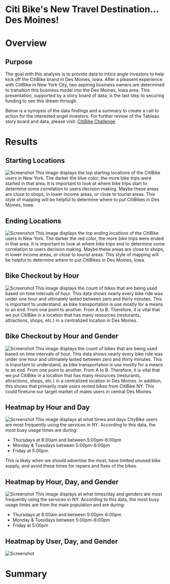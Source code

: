 # Citi Bike's New Travel Destination... Des Moines!
# Overview
## Purpose
The goal with this analysis is to provide data to intice angle investors to help kick off the CitiBike brand in Des Moines, Iowa. After a pleasent experience with CitiBike in New York City, two aspiring business owners are determined to transition this business model into the Des Moines, Iowa area. This presentation, supported by a story board of data, is the last step to securing funding to see this dream through.

Below is a synopsis of the data findings and a summary to create a call to action for the interested angel investors.
For further review of the Tableau story board and data, please visit: [CitiBike Challenge](https://public.tableau.com/views/CitiBikeChallenge_16671559848650/Story1?:language=en-US&publish=yes&:display_count=n&:origin=viz_share_link)

# Results
## Starting Locations
![Screenshot](https://github.com/Sborresch/Tableau/blob/main/Starting_Locations.png)
This image displays the top starting locations of the CitiBike users in New York. The darker the blue color, the more bike trips were started in that area. It is important to look at where bike trips start to determine some correlation to users decision making. Maybe these areas are close to shops, in lower income areas, or close to tourist areas. This style of mapping will be helpful to determine where to put CitiBikes in Des Moines, Iowa.

## Ending Locations
![Screenshot](https://github.com/Sborresch/Tableau/blob/main/Ending_Locations.png)
This image displays the top ending locations of the CitiBike users in New York. The darker the red color, the more bike trips were ended in that area. It is important to look at where bike trips end to determine some correlation to users decision making. Maybe these areas are close to shops, in lower income areas, or close to tourist areas. This style of mapping will be helpful to determine where to put CitiBikes in Des Moines, Iowa. 

## Bike Checkout by Hour
![Screenshot](https://github.com/Sborresch/Tableau/blob/main/Bike_Checkout_By_Hour.png)
This image displays the count of bikes that are being used based on time intervals of hour. This data shows nearly every bike ride was under one hour and ultimately lasted between zero and thirty minutes. This is important to understand, as bike transportation is use mostly for a means to an end. From one point to another. From A to B. Therefore, it is vital that we put CitiBike in a location that has many resources (resturants, attractions, shops, etc.) in a centralized location in Des Moines.

## Bike Checkout by Hour and Gender
![Screenshot](https://github.com/Sborresch/Tableau/blob/main/Bike_Checkout_By_Hour%2BGender.png)
This image displays the count of bikes that are being used based on time intervals of hour. This data shows nearly every bike ride was under one hour and ultimately lasted between zero and thirty minutes. This is important to understand, as bike transportation is use mostly for a means to an end. From one point to another. From A to B. Therefore, it is vital that we put CitiBike in a location that has many resources (resturants, attractions, shops, etc.) in a centralized location in Des Moines. In addition, this shows that primarily male users rented bikes from CitiBike NY. This could finetune our target market of males users in central Des Moines.

## Heatmap by Hour and Day
![Screenshot](https://github.com/Sborresch/Tableau/blob/main/Heatmap_By_Hour%2BDay.png)
This image displays at what times and days CityBike users are most frequently using the services in NY. According to this data, the most busy usage times are during:
- Thursdays at 8:00am and between 5:00pm-6:00pm
- Monday & Tuesdays between 5:00pm-6:00pm
- Friday at 5:00pm

This is likely when we should advertise the most, have limited unused bike supply, and avoid these times for repairs and fixes of the bikes.

## Heatmap by Hour, Day, and Gender
![Screenshot](https://github.com/Sborresch/Tableau/blob/main/Heatmap_By_Hour%2BDay%2BGender.png)
This image displays at what times/day and genders are most frequently using the services in NY. According to this data, the most busy usage times are from the male population and are during:
- Thursdays at 8:00am and between 5:00pm-6:00pm
- Monday & Tuesdays between 5:00pm-6:00pm
- Friday at 5:00pm

## Heatmap by User, Day, and Gender
![Screenshot](https://github.com/Sborresch/Tableau/blob/main/Heatmap_By_User%2BDay%2BGender.png)

# Summary
